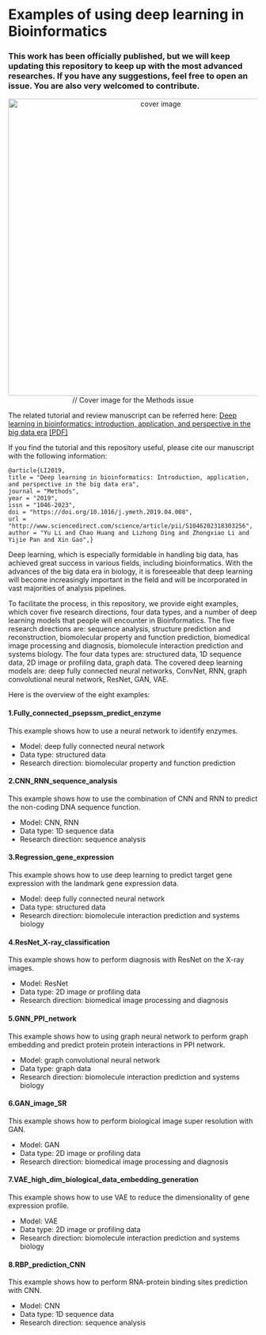 # Examples of using deep learning in Bioinformatics

### This work has been officially published, but we will keep updating this repository to keep up with the most advanced researches. If you have any suggestions, feel free to open an issue. You are also very welcomed to contribute.

<p align="center">
<img src="https://github.com/lykaust15/Deep_learning_examples/blob/master/cover_image_for_Methods/methods_cover_image.jpg" width="600" alt="cover image" title='Cover image for the Methods issue'/>
//
Cover image for the Methods issue
</p>

The related tutorial and review manuscript can be referred here: [Deep learning in bioinformatics: introduction, application, and perspective in the big data era](https://www.sciencedirect.com/science/article/pii/S1046202318303256) [[PDF]](https://drive.google.com/open?id=1ltLk9n2SQ0j076QUqU633EpB2KJbQX7O)

If you find the tutorial and this repository useful, please cite our manuscript with the following information:
```
@article{LI2019,
title = "Deep learning in bioinformatics: Introduction, application, and perspective in the big data era",
journal = "Methods",
year = "2019",
issn = "1046-2023",
doi = "https://doi.org/10.1016/j.ymeth.2019.04.008",
url = "http://www.sciencedirect.com/science/article/pii/S1046202318303256",
author = "Yu Li and Chao Huang and Lizhong Ding and Zhongxiao Li and Yijie Pan and Xin Gao",}
```

Deep learning, which is especially formidable in handling big data, has achieved great success in various fields, including bioinformatics. With the advances of the big data era in biology, it is foreseeable that deep learning will become increasingly important in the field and will be incorporated in vast majorities of analysis pipelines.

To facilitate the process, in this repository, we provide eight examples, which cover five research directions, four data types, and a number of deep learning models that people will encounter in Bioinformatics. The five research directions are: sequence analysis, structure prediction and reconstruction, biomolecular property and function prediction, biomedical image processing and diagnosis, biomolecule interaction prediction and systems biology. The four data types are: structured data, 1D sequence data, 2D image or profiling data, graph data. The covered deep learning models are: deep fully connected neural networks, ConvNet, RNN, graph convolutional neural network, ResNet, GAN, VAE.


Here is the overview of the eight examples:

#### 1.Fully_connected_psepssm_predict_enzyme
This example shows how to use a neural network to identify enzymes.

* Model: deep fully connected neural network
* Data type: structured data
* Research direction: biomolecular property and function prediction

#### 2.CNN_RNN_sequence_analysis
This example shows how to use the combination of CNN and RNN to predict the non-coding DNA sequence function.

* Model: CNN, RNN
* Data type: 1D sequence data
* Research direction: sequence analysis

#### 3.Regression_gene_expression
This example shows how to use deep learning to predict target gene expression with the landmark gene expression data.

* Model: deep fully connected neural network
* Data type: structured data
* Research direction: biomolecule interaction prediction and systems biology

#### 4.ResNet_X-ray_classification
This example shows how to perform diagnosis with ResNet on the X-ray images.

* Model: ResNet
* Data type: 2D image or profiling data
* Research direction: biomedical image processing and diagnosis

#### 5.GNN_PPI_network
This example shows how to using graph neural network to perform graph embedding and predict protein protein interactions in PPI network.

* Model: graph convolutional neural network
* Data type: graph data
* Research direction: biomolecule interaction prediction and systems biology

#### 6.GAN_image_SR
This example shows how to perform biological image super resolution with GAN.

* Model: GAN
* Data type: 2D image or profiling data
* Research direction: biomedical image processing and diagnosis

#### 7.VAE_high_dim_biological_data_embedding_generation
This example shows how to use VAE to reduce the dimensionality of gene expression profile.

* Model: VAE
* Data type: 2D image or profiling data
* Research direction: biomolecule interaction prediction and systems biology

#### 8.RBP_prediction_CNN
This example shows how to perform RNA-protein binding sites prediction with CNN.

* Model: CNN
* Data type: 1D sequence data
* Research direction: sequence analysis

